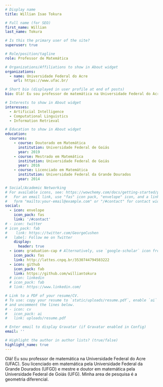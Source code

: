 ```yaml
---
# Display name
title: Willian Isao Tokura

# Full name (for SEO)
first_name: Willian
last_name: Tokura

# Is this the primary user of the site?
superuser: true

# Role/position/tagline
role: Professor de Matemática

# Organizations/Affiliations to show in About widget
organizations:
  - name: Universidade Federal do Acre
    url: https://www.ufac.br/

# Short bio (displayed in user profile at end of posts)
bio: Olá! Eu sou professor de matemática na Universidade Federal do Acre (UFAC). Sou licenciado em matemática pela Universidade Federal da Grande Dourados (UFGD) e mestre e doutor em matemática pela Universidade Federal de Goiás (UFG). Minha area de pesquisa é a geometria diferencial.

# Interests to show in About widget
interesses:
  - Artificial Intelligence
  - Computational Linguistics
  - Information Retrieval

# Education to show in About widget
education:
  courses:
    - course: Doutorado em Matemática
      institution: Universidade Federal de Goiás
      year: 2019
    - course: Mestrado em Matemática
      institution: Universidade Federal de Goiás
      year: 2016
    - course: Licenciado em Matemática
      institution: Universidade Federal da Grande Dourados
      year: 2014

# Social/Academic Networking
# For available icons, see: https://wowchemy.com/docs/getting-started/page-builder/#icons
#   For an email link, use "fas" icon pack, "envelope" icon, and a link in the
#   form "mailto:your-email@example.com" or "/#contact" for contact widget.
social:
  - icon: envelope
    icon_pack: fas
    link: '/#contact'
# - icon: twitter
# icon_pack: fab
#    link: https://twitter.com/GeorgeCushen
#   label: Follow me on Twitter
    display:
      header: true
  - icon: graduation-cap # Alternatively, use `google-scholar` icon from `ai` icon pack
    icon_pack: fas
    link: http://lattes.cnpq.br/3530744794583222
  - icon: github
    icon_pack: fab
    link: https://github.com/williantokura
  # icon: linkedin
  # icon_pack: fab
  # link: https://www.linkedin.com/

# Link to a PDF of your resume/CV.
# To use: copy your resume to `static/uploads/resume.pdf`, enable `ai` icons in `params.yaml`,
# and uncomment the lines below.
# - icon: cv
#   icon_pack: ai
#   link: uploads/resume.pdf

# Enter email to display Gravatar (if Gravatar enabled in Config)
email: ''

# Highlight the author in author lists? (true/false)
highlight_name: true
---
```


Olá! Eu sou professor de matemática na Universidade Federal do Acre (UFAC). Sou licenciado em matemática pela Universidade Federal da Grande Dourados (UFGD) e mestre e doutor em matemática pela Universidade Federal de Goiás (UFG). Minha area de pesquisa é a geometria diferencial.
